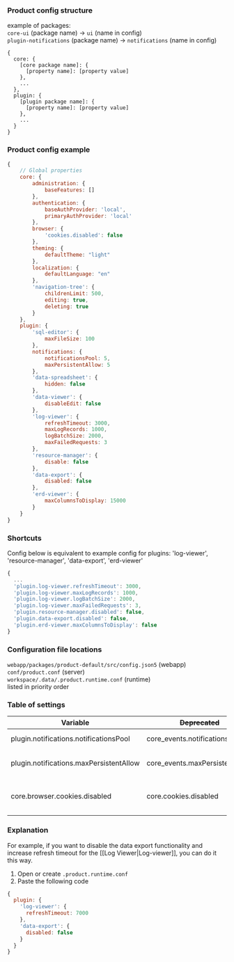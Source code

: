 ### Product config structure
example of packages:<br/>
`core-ui` (package name) -> `ui` (name in config)<br/>
`plugin-notifications` (package name) -> `notifications` (name in config)
```
{
  core: {
    [core package name]: {
      [property name]: [property value]
    },
    ...
  },
  plugin: {
    [plugin package name]: {
      [property name]: [property value]
    },
    ...
  }
}
```

### Product config example
```javascript
{
    // Global properties
    core: {
        administration: {
            baseFeatures: []
        },
        authentication: {
            baseAuthProvider: 'local',
            primaryAuthProvider: 'local'
        },
        browser: {
            'cookies.disabled': false
        },
        theming: {
            defaultTheme: "light"
        },
        localization: {
            defaultLanguage: "en"
        },
        'navigation-tree': {
            childrenLimit: 500,
            editing: true,
            deleting: true
        }
    },
    plugin: {
        'sql-editor': {
            maxFileSize: 100
        },
        notifications: {
            notificationsPool: 5,
            maxPersistentAllow: 5
        },
        'data-spreadsheet': {
            hidden: false
        },
        'data-viewer': {
            disableEdit: false
        },
        'log-viewer': {
            refreshTimeout: 3000,
            maxLogRecords: 1000,
            logBatchSize: 2000,
            maxFailedRequests: 3
        },
        'resource-manager': {
            disable: false
        },
        'data-export': {
            disabled: false
        },
        'erd-viewer': {
            maxColumnsToDisplay: 15000
        }
    }
}
```

### Shortcuts
Config below is equivalent to example config for plugins: 'log-viewer', 'resource-manager', 'data-export', 'erd-viewer'
```javascript
{
  ...
  'plugin.log-viewer.refreshTimeout': 3000,
  'plugin.log-viewer.maxLogRecords': 1000,
  'plugin.log-viewer.logBatchSize': 2000,
  'plugin.log-viewer.maxFailedRequests': 3,
  'plugin.resource-manager.disabled': false,
  'plugin.data-export.disabled': false,
  'plugin.erd-viewer.maxColumnsToDisplay': false
}
```


### Configuration file locations
`webapp/packages/product-default/src/config.json5` (webapp)<br/>
`conf/product.conf` (server)<br/>
`workspace/.data/.product.runtime.conf` (runtime)<br/>
listed in priority order<br/>

### Table of settings

| Variable                                | ~~Deprecated~~                 | Value | Description                                      |
|-----------------------------------------|--------------------------------|-------|--------------------------------------------------|
| plugin.notifications.notificationsPool  | core_events.notificationsPool  | 5     | Maximum notifications                            |
| plugin.notifications.maxPersistentAllow | core_events.maxPersistentAllow | 5     | Maximum presistent notifications                 |
| core.browser.cookies.disabled           | core.cookies.disabled          | false | Whether an app can use cookies or not            |

### Explanation
For example, if you want to disable the data export functionality and increase refresh timeout for the [[Log Viewer|Log-viewer]], you can do it this way.
1. Open or create `.product.runtime.conf`
2. Paste the following code
```javascript
{
  plugin: {
    'log-viewer': {
      refreshTimeout: 7000
    },
    'data-export': {
      disabled: false
    }
  }
}
```


